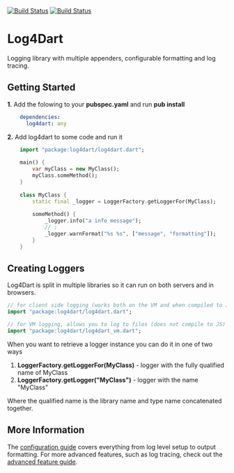 [![Build Status](https://drone.io/github.com/ltackmann/log4dart/status.png)](https://drone.io/github.com/ltackmann/log4dart/latest)
[![Build Status](https://travis-ci.org/ltackmann/log4dart.svg)](https://travis-ci.org/ltackmann/log4dart)

# Log4Dart
Logging library with multiple appenders, configurable formatting and log tracing.

## Getting Started
**1.** Add the folowing to your **pubspec.yaml** and run **pub install**
```yaml
	dependencies:
	  log4dart: any
```

**2.** Add log4dart to some code and run it
```dart
	import "package:log4dart/log4dart.dart";
	
	main() {
		var myClass = new MyClass();
		myClass.someMethod();
	}
		
	class MyClass {
		static final _logger = LoggerFactory.getLoggerFor(MyClass);
	
		someMethod() {
			_logger.info("a info message");
			// :
			_logger.warnFormat("%s %s", ["message", "formatting"]);
		}
	}
```

## Creating Loggers
Log4Dart is split in multiple libraries so it can run on both servers and in browsers.

```dart
// for client side logging (works both on the VM and when compiled to JS)
import "package:log4dart/log4dart.dart";

// for VM logging, allows you to log to files (does not compile to JS) 
import "package:log4dart/log4dart_vm.dart";
```

When you want to retrieve a logger instance you can do it in one of two ways

 1. **LoggerFactory.getLoggerFor(MyClass)** - logger with the fully qualified name of MyClass
 1. **LoggerFactory.getLogger("MyClass")** - logger with the name "MyClass"
 
Where the qualified name is the library name and type name concatenated together.  

## More Information
The [configuration guide](https://github.com/ltackmann/log4dart/blob/master/doc/Config.md) covers everything from 
log level setup to output formatting. For more advanced features, such as log tracing, check out the 
[advanced feature guide](https://github.com/ltackmann/log4dart/blob/master/doc/Advanced.md).

[slf4j]: http://www.slf4j.org/
